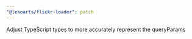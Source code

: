 ```yaml
---
"@lekoarts/flickr-loader": patch
---
```


Adjust TypeScript types to more accurately represent the queryParams
